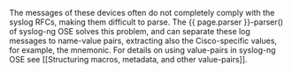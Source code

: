 The messages of these devices often do not completely comply with the
syslog RFCs, making them difficult to parse. The {{ page.parser }}-parser() of
syslog-ng OSE solves this problem, and can separate these log messages
to name-value pairs, extracting also the Cisco-specific values, for
example, the mnemonic. For details on using value-pairs in syslog-ng OSE
see [[Structuring macros, metadata, and other value-pairs]].

